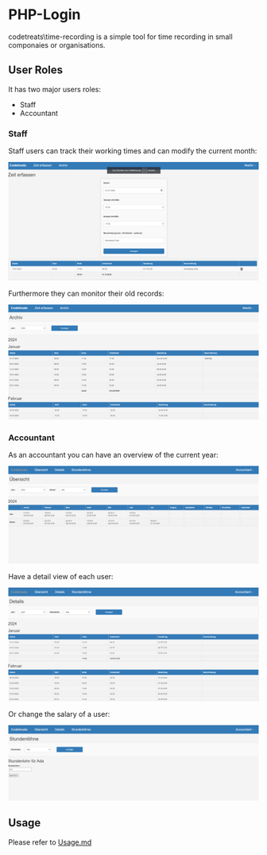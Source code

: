 # PHP-Login

codetreats\time-recording is a simple tool for time recording in small componaies or organisations.

## User Roles

It has two major users roles:

* Staff
* Accountant

### Staff

Staff users can track their working times and can modify the current month:

![record](docs/images/staff1.png)

Furthermore they can monitor their old records:

![record](docs/images/staff2.png)

### Accountant

As an accountant you can have an overview of the current year:

![record](docs/images/accountant1.png)

Have a detail view of each user:

![record](docs/images/accountant2.png)

Or change the salary of a user:

![record](docs/images/accountant3.png)

## Usage

Please refer to [Usage.md](USAGE.md)

